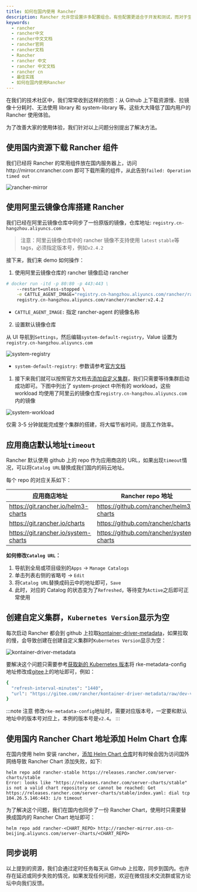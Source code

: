 ```yaml
---
title: 如何在国内使用 Rancher
description: Rancher 允许您设置许多配置组合。有些配置更适合于开发和测试，而对于生产环境，还有其他一些最佳实践可以获得最大的可用性和容错能力。生产应该遵循以下最佳实践。这些建议可以帮助您在问题发生之前解决它们。
keywords:
  - rancher
  - rancher中文
  - rancher中文文档
  - rancher官网
  - rancher文档
  - Rancher
  - rancher 中文
  - rancher 中文文档
  - rancher cn
  - 最佳实践
  - 如何在国内使用Rancher
---
```


在我们的技术社区中，我们常常收到这样的抱怨：从 Github 上下载资源慢、拉镜像十分耗时、无法使用 library 和 system-library 等。这些大大降低了国内用户的 Rancher 使用体验。

为了改善大家的使用体验，我们针对以上问题分别提出了解决方法。

## 使用国内资源下载 Rancher 组件

我们已经将 Rancher 的常用组件放在国内服务器上，访问http://mirror.cnrancher.com 即可下载所需的组件，从此告别`failed: Operation timed out`

![rancher-mirror](/img/rancher/expansion/007S8ZIlly1gejvtmh6w3j31sx0u0q3j.jpg)

## 使用阿里云镜像仓库搭建 Rancher

我们已经在阿里云镜像仓库中同步了一份原版的镜像，仓库地址: `registry.cn-hangzhou.aliyuncs.com`

> 注意：阿里云镜像仓库中的 rancher 镜像不支持使用 `latest` `stable`等 tags，必须指定版本号，例如`v2.4.2`

接下来，我们来 demo 如何操作：

1. 使用阿里云镜像仓库的 rancher 镜像启动 rancher

```bash
# docker run -itd -p 80:80 -p 443:443 \
    --restart=unless-stopped \
    -e CATTLE_AGENT_IMAGE="registry.cn-hangzhou.aliyuncs.com/rancher/rancher-agent:v2.4.2" \
    registry.cn-hangzhou.aliyuncs.com/rancher/rancher:v2.4.2
```

- `CATTLE_AGENT_IMAGE:` 指定 rancher-agent 的镜像名称

2. 设置默认镜像仓库

从 UI 导航到`Settings`，然后编辑`system-default-registry`，Value 设置为`registry.cn-hangzhou.aliyuncs.com`

![system-registry](/img/rancher/expansion/007S8ZIlly1gek021xwzij31tq0k8gm1.jpg)

- `system-default-registry:` 参数请参考[官方文档](/docs/rancher2/admin-settings/config-private-registry/_index)

1. 接下来我们就可以按照官方文档去[添加自定义集群](/docs/rancher2/cluster-provisioning/rke-clusters/custom-nodes/_index)，我们只需要等待集群启动成功即可。下图中列出了 system-project 中所有的 workload，这些 workload 均使用了阿里云的镜像仓库`registry.cn-hangzhou.aliyuncs.com`内的镜像

![system-workload](/img/rancher/expansion/007S8ZIlly1gejx15bo0yj313f0u00y5.jpg)

仅需 3-5 分钟就能完成整个集群的搭建，将大幅节省时间，提高工作效率。

## 应用商店默认地址`timeout`

Rancher 默认使用 github 上的 repo 作为应用商店的 URL，如果出现`timeout`情况，可以将`Catalog URL`替换成我们国内的码云地址。

每个 repo 的对应关系如下：

| 应用商店地址                         | Rancher repo 地址                        | Gitee 地址                              |
| ------------------------------------ | ---------------------------------------- | --------------------------------------- |
| https://git.rancher.io/helm3-charts  | https://github.com/rancher/helm3-charts  | https://gitee.com/rancher/helm3-charts  |
| https://git.rancher.io/charts        | https://github.com/rancher/charts        | https://gitee.com/rancher/charts        |
| https://git.rancher.io/system-charts | https://github.com/rancher/system-charts | https://gitee.com/rancher/system-charts |

**如何修改`Catalog URL`：**

1. 导航到全局或项目级别的`Apps` -> `Manage Catalogs`
2. 单击列表右侧的省略号 -> `Edit`
3. 将`Catalog URL`替换成码云中的地址即可，`Save`
4. 此时，对应的 Catalog 的状态变为了`Refreshed`，等待变为`Active`之后即可正常使用

## 创建自定义集群，`Kubernetes Version`显示为空

每次启动 Rancher 都会到 github 上拉取[kontainer-driver-metadata](https://github.com/rancher/kontainer-driver-metadata.git)，如果拉取的慢，会导致创建在创建自定义集群时`Kubernetes Version`显示为空：

![kontainer-driver-metadata](/img/rancher/expansion/007S8ZIlly1get57kqscwj31nk0jo0t6.jpg)

要解决这个问题只需要参考[获取新的 Kubernetes 版本](/docs/rancher2/admin-settings/k8s-metadata/_index)将 rke-metadata-config 地址修改成[gitee](https://gitee.com/rancher/kontainer-driver-metadata/)上的地址即可，例如：

```bash
{
  "refresh-interval-minutes": "1440",
  "url": "https://gitee.com/rancher/kontainer-driver-metadata/raw/dev-v2.4/data/data.json"
}
```

:::note 注意
修改`rke-metadata-config`地址时，需要对应版本号，一定要和默认地址中的版本号对应上，本例的版本号是`v2.4`。
:::

## 使用国内 Rancher Chart 地址添加 Helm Chart 仓库

在国内使用 helm 安装 rancher，[添加 Helm Chart 仓库](/docs/rancher2/installation_new/resources/advanced/helm2/helm-rancher/_index)时有时候会因为访问国外网络导致 Rancher Chart 添加失败，如下:

```
helm repo add rancher-stable https://releases.rancher.com/server-charts/stable
Error: looks like "https://releases.rancher.com/server-charts/stable" is not a valid chart repository or cannot be reached: Get https://releases.rancher.com/server-charts/stable/index.yaml: dial tcp 104.26.5.146:443: i/o timeout
```

为了解决这个问题，我们在国内也同步了一份 Rancher Chart，使用时只需要替换成国内的 Rancher Chart 地址即可：

```
helm repo add rancher-<CHART_REPO> http://rancher-mirror.oss-cn-beijing.aliyuncs.com/server-charts/<CHART_REPO>
```

## 同步说明

以上提到的资源，我们会通过定时任务每天从 Github 上拉取，同步到国内。也许存在延迟或同步失败的情况，如果发现任何问题，欢迎在微信技术交流群或官方论坛中向我们反馈。
